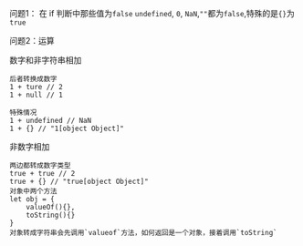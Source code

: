 问题1： 在 if 判断中那些值为`false`
`undefined`, `0`, `NaN`,`""`都为`false`,特殊的是`{}`为`true`

问题2：运算

数字和非字符串相加
```
后者转换成数字
1 + ture // 2
1 + null // 1

特殊情况
1 + undefined // NaN 
1 + {} // "1[object Object]"
```
非数字相加  
```
两边都转成数字类型
true + true // 2
true + {} // "true[object Object]" 
对象中两个方法
let obj = {
	valueOf(){},
	toString(){}
}
对象转成字符串会先调用`valueof`方法，如何返回是一个对象，接着调用`toString`
